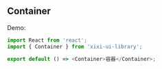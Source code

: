
## Container

Demo:

```js
import React from 'react';
import { Container } from 'xixi-ui-library';

export default () => <Container>容器</Container>;
```

